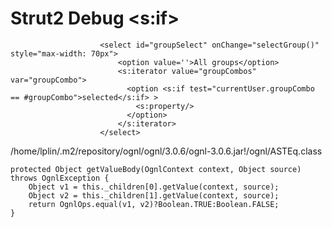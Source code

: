 # Strut2 Debug <s:if>

                        <select id="groupSelect" onChange="selectGroup()" style="max-width: 70px">
                            <option value=''>All groups</option>
                            <s:iterator value="groupCombos" var="groupCombo">
                              <option <s:if test="currentUser.groupCombo == #groupCombo">selected</s:if> >
                                <s:property/>
                              </option>
                            </s:iterator>
                        </select>


/home/lplin/.m2/repository/ognl/ognl/3.0.6/ognl-3.0.6.jar!/ognl/ASTEq.class

    protected Object getValueBody(OgnlContext context, Object source) throws OgnlException {
        Object v1 = this._children[0].getValue(context, source);
        Object v2 = this._children[1].getValue(context, source);
        return OgnlOps.equal(v1, v2)?Boolean.TRUE:Boolean.FALSE;
    }
